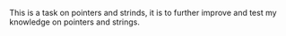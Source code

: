 This is a task on pointers and strinds, it is to further improve and test my knowledge on pointers and strings.
